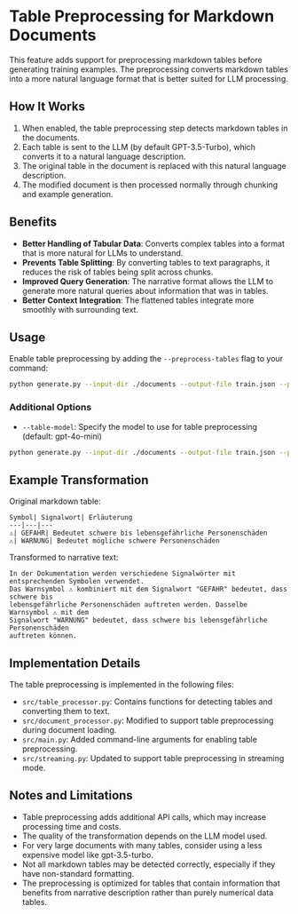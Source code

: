# Table Preprocessing for Markdown Documents

This feature adds support for preprocessing markdown tables before generating training examples. The preprocessing
converts markdown tables into a more natural language format that is better suited for LLM processing.

## How It Works

1. When enabled, the table preprocessing step detects markdown tables in the documents.
2. Each table is sent to the LLM (by default GPT-3.5-Turbo), which converts it to a natural language description.
3. The original table in the document is replaced with this natural language description.
4. The modified document is then processed normally through chunking and example generation.

## Benefits

- **Better Handling of Tabular Data**: Converts complex tables into a format that is more natural for LLMs to
  understand.
- **Prevents Table Splitting**: By converting tables to text paragraphs, it reduces the risk of tables being split
  across chunks.
- **Improved Query Generation**: The narrative format allows the LLM to generate more natural queries about information
  that was in tables.
- **Better Context Integration**: The flattened tables integrate more smoothly with surrounding text.

## Usage

Enable table preprocessing by adding the `--preprocess-tables` flag to your command:

```bash
python generate.py --input-dir ./documents --output-file train.json --preprocess-tables
```

### Additional Options

- `--table-model`: Specify the model to use for table preprocessing (default: gpt-4o-mini)

```bash
python generate.py --input-dir ./documents --output-file train.json --preprocess-tables --table-model gpt-4o-mini
```

## Example Transformation

Original markdown table:

```
Symbol| Signalwort| Erläuterung  
---|---|---  
⚠️| GEFAHR| Bedeutet schwere bis lebensgefährliche Personenschäden  
⚠️| WARNUNG| Bedeutet mögliche schwere Personenschäden
```

Transformed to narrative text:

```
In der Dokumentation werden verschiedene Signalwörter mit entsprechenden Symbolen verwendet. 
Das Warnsymbol ⚠️ kombiniert mit dem Signalwort "GEFAHR" bedeutet, dass schwere bis 
lebensgefährliche Personenschäden auftreten werden. Dasselbe Warnsymbol ⚠️ mit dem 
Signalwort "WARNUNG" bedeutet, dass schwere bis lebensgefährliche Personenschäden 
auftreten können.
```

## Implementation Details

The table preprocessing is implemented in the following files:

- `src/table_processor.py`: Contains functions for detecting tables and converting them to text.
- `src/document_processor.py`: Modified to support table preprocessing during document loading.
- `src/main.py`: Added command-line arguments for enabling table preprocessing.
- `src/streaming.py`: Updated to support table preprocessing in streaming mode.

## Notes and Limitations

- Table preprocessing adds additional API calls, which may increase processing time and costs.
- The quality of the transformation depends on the LLM model used.
- For very large documents with many tables, consider using a less expensive model like gpt-3.5-turbo.
- Not all markdown tables may be detected correctly, especially if they have non-standard formatting.
- The preprocessing is optimized for tables that contain information that benefits from narrative description rather
  than purely numerical data tables.
